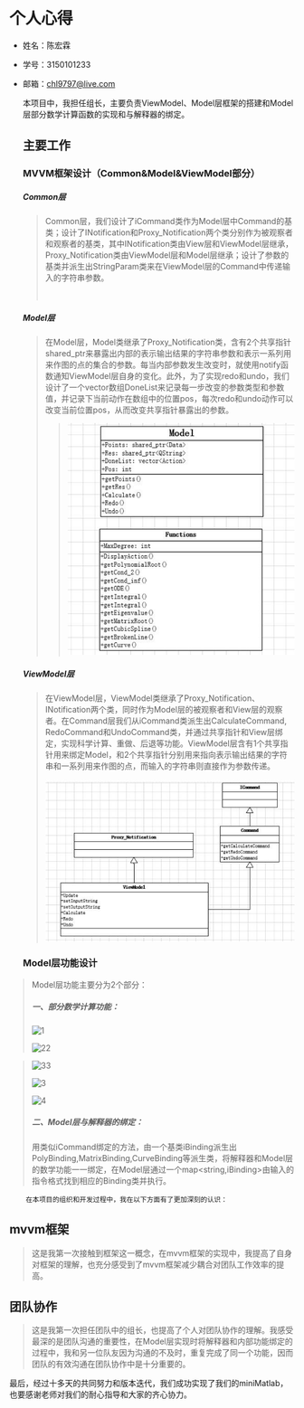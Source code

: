# 个人心得



* 姓名：陈宏霖


* 学号：3150101233

* 邮箱：chl9797@live.com

  ​	本项目中，我担任组长，主要负责ViewModel、Model层框架的搭建和Model层部分数学计算函数的实现和与解释器的绑定。

  ## 主要工作

  ### MVVM框架设计（Common&Model&ViewModel部分）

  ##### Common层

  >​	Common层，我们设计了iCommand类作为Model层中Command的基类；设计了INotification和Proxy_Notification两个类分别作为被观察者和观察者的基类，其中INotification类由View层和ViewModel层继承，Proxy_Notification类由ViewModel层和Model层继承；设计了参数的基类并派生出StringParam类来在ViewModel层的Command中传递输入的字符串参数。
  >
  >​

  ##### Model层

  >​	在Model层，Model类继承了Proxy_Notification类，含有2个共享指针shared_ptr来暴露出内部的表示输出结果的字符串参数和表示一系列用来作图的点的集合的参数。每当内部参数发生改变时，就使用notify函数通知ViewModel层自身的变化。此外，为了实现redo和undo，我们设计了一个vector数组DoneList来记录每一步改变的参数类型和参数值，并记录下当前动作在数组中的位置pos，每次redo和undo动作可以改变当前位置pos，从而改变共享指针暴露出的参数。
  >
  >> ![Model设计.jpg](https://github.com/Lppy/Calculation/blob/master/doc/%E8%AE%BE%E8%AE%A1%E5%9B%BE/Model%E8%AE%BE%E8%AE%A1.jpg?raw=true)

  ##### ViewModel层

  >​	在ViewModel层，ViewModel类继承了Proxy_Notification、INotification两个类，同时作为Model层的被观察者和View层的观察者。在Command层我们从iCommand类派生出CalculateCommand, RedoCommand和UndoCommand类，并通过共享指针和View层绑定，实现科学计算、重做、后退等功能。ViewModel层含有1个共享指针用来绑定Model，和2个共享指针分别用来指向表示输出结果的字符串和一系列用来作图的点，而输入的字符串则直接作为参数传递。
  >
  >![ViewModel设计.jpg](https://github.com/Lppy/Calculation/blob/master/doc/%E8%AE%BE%E8%AE%A1%E5%9B%BE/ViewModel%E8%AE%BE%E8%AE%A1.jpg?raw=true)

  ### Model层功能设计

>Model层功能主要分为2个部分：
>
>##### 一、部分数学计算功能：
>
>![1](http://i2.kiimg.com/524586/f4c1fa35240b88fc.png)
>
>![22](http://i2.kiimg.com/524586/7b9d63fe8a422907.png)

>![33](http://i2.kiimg.com/524586/075fca9afb806812.png)
>
>![3](http://i2.kiimg.com/524586/5a855207852a7179.png)
>
>![4](http://i2.kiimg.com/524586/3cad0b9b44cde489.png)
>
>##### 二、Model层与解释器的绑定：
>
>​	用类似iCommand绑定的方法，由一个基类iBinding派生出PolyBinding,MatrixBinding,CurveBinding等派生类，将解释器和Model层的数学功能一一绑定，在Model层通过一个map\<string,iBinding>由输入的指令格式找到相应的Binding类并执行。



 		在本项目的组织和开发过程中，我在以下方面有了更加深刻的认识：

## mvvm框架

>这是我第一次接触到框架这一概念，在mvvm框架的实现中，我提高了自身对框架的理解，也充分感受到了mvvm框架减少耦合对团队工作效率的提高。

## 团队协作

>这是我第一次担任团队中的组长，也提高了个人对团队协作的理解。我感受最深的是团队沟通的重要性，在Model层实现时将解释器和内部功能绑定的过程中，我和另一位队友因为沟通的不及时，重复完成了同一个功能，因而团队的有效沟通在团队协作中是十分重要的。

​	最后，经过十多天的共同努力和版本迭代，我们成功实现了我们的miniMatlab， 也要感谢老师对我们的耐心指导和大家的齐心协力。